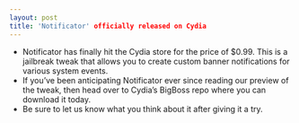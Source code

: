 ```yaml
---
layout: post
title: 'Notificator' officially released on Cydia
---
```

* Notificator has finally hit the Cydia store for the price of $0.99. This is a jailbreak tweak that allows you to create custom banner notifications for various system events.
* If you’ve been anticipating Notificator ever since reading our preview of the tweak, then head over to Cydia’s BigBoss repo where you can download it today.
* Be sure to let us know what you think about it after giving it a try.

